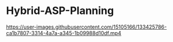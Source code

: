 # Hybrid-ASP-Planning

https://user-images.githubusercontent.com/15105166/133425786-ca1b7807-3314-4a7a-a345-1b09988d10df.mp4

